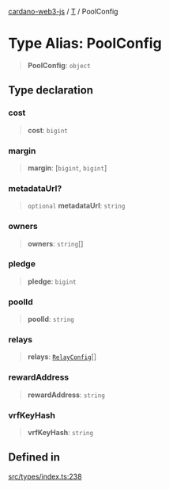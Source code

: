 [cardano-web3-js](../../../index.md) / [T](../index.md) / PoolConfig

# Type Alias: PoolConfig

> **PoolConfig**: `object`

## Type declaration

### cost

> **cost**: `bigint`

### margin

> **margin**: [`bigint`, `bigint`]

### metadataUrl?

> `optional` **metadataUrl**: `string`

### owners

> **owners**: `string`[]

### pledge

> **pledge**: `bigint`

### poolId

> **poolId**: `string`

### relays

> **relays**: [`RelayConfig`](RelayConfig.md)[]

### rewardAddress

> **rewardAddress**: `string`

### vrfKeyHash

> **vrfKeyHash**: `string`

## Defined in

[src/types/index.ts:238](https://github.com/xray-network/cardano-web3-js/blob/0efa60054f9e70c553f4bc789b93f1afba32576f/src/types/index.ts#L238)
